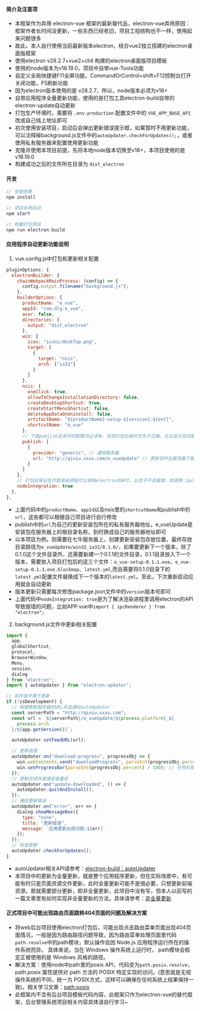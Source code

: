#### 简介及注意项
- 本框架作为弃用 electron-vue 框架的最新替代品，electron-vue弃用原因：框架作者长时间没更新，一些东西已经老旧，项目工程结构也不一样，使用起来问题很多
- 故此，本人自行使用当前最新版本electron，结合vue2独立搭建的electron桌面版框架
- 使用electron v28.2.7+vue2+cli4 构建的electron桌面版项目模板
- 使用的node版本为v18.19.0，项目中自带vue-Tools功能
- 自定义全局快捷键F11全屏功能，CommandOrControl+shift+F12控制台打开关闭功能，F5刷新功能
- 因为electron版本使用的是 v28.2.7，所以，node版本必须为v18+
- 自带应用程序全量更新功能，使用的是打包工具electron-build自带的electron-update自动更新
- 打包生产环境时，需要将 `.env.production` 配置文件中的 `VUE_APP_BASE_API` 改成自己线上地址即可
- 初次使用安装项目，启动后会弹出更新错误提示框，如果暂时不用更新功能，可以注释掉background.js文件中的`autoUpdater.checkForUpdates();`，或者使用私有服务器来配置使用更新功能
- 克隆并使用本项目前提，先将本地node版本切换至v18+，本项目使用的是v18.19.0
- 构建成功之后的文件所在目录为 `dist_electron`

#### 开发
```javascript
// 安装依赖
npm install

// 项目本地启动
npm start

// 构建打包项目
npm run electron:build
```

#### 应用程序自动更新功能说明
1. vue.config.js中打包和更新相关配置
```javascript
pluginOptions: {
  electronBuilder: {
    chainWebpackMainProcess: (config) => {
      config.output.filename("background.js");
    },
    builderOptions: {
      productName: "e_vue",
      appId: "com.dlg.e_vue",
      asar: false,
      directories: {
        output: "dist_electron"
      },
      win: {
        icon: "icons/deskTop.png",
        target: [
          {
            target: "nsis",
            arch: ["ia32"]
          }
        ]
      },
      nsis: {
        oneClick: true,
        allowToChangeInstallationDirectory: false,
        createDesktopShortcut: true,
        createStartMenuShortcut: false,
        deleteAppDataOnUninstall: false,
        artifactName: "${productName}-setup-${version}.${ext}",
        shortcutName: "e_vue"
      },
      // 下面publish及其中的配置项必须有，否则打包出来的文件不正确，无法显示自动更新功能
      publish: [
        {
          provider: "generic", // 通用服务器
          url: "http://qiniu.xxxx.com/e_vueUpdate" // 更新包所在服务器下载地址
        }
      ]
    },
    // 打包后保证在页面渲染进程可以调用electron的API，以至于不会报错，如调用 ipcRenderer
    nodeIntegration: true
  },
},
```
- 上面代码中的`productName`、`appId`以及nsis里的`shortcutName`和publish中的`url`，这些都可以根据自己项目进行自行修改
- publish中的`url`为自己的更新安装包所在的私有服务器地址，e_vueUpdate是安装包在服务器上的根目录名称，到时换成自己的服务器地址即可
- 以本项目为例，则需要在七牛服务器上，创建更新安装包存放位置，最终存放目录路径为`e_vueUpdate/win32_ia32/0.1.0/`，如果要更新下一个版本，除了0.1.0这个文件目录外，还需要新建一个0.1.1的文件目录，0.1.1目录放入下一个版本，需要放入项目打包后的这三个文件：`e_vue-setup-0.1.1.exe`、`e_vue-setup-0.1.1.exe.blockmap`、`latest.yml`,而且需要将0.1.0目录下的`latest.yml`配置文件替换成下一个版本的`latest.yml`。至此，下次重新启动应用就会自动更新
- 版本更新只需要每次修改package.json文件中的`version`版本号即可
- 上面代码中`nodeIntegration: true`是为了解决渲染进程里调用electron的API导致报错的问题，比如APP.vue中`import { ipcRenderer } from "electron";`

2. background.js文件中更新相关配置
```javascript
import {
  app,
  globalShortcut,
  protocol,
  BrowserWindow,
  Menu,
  session,
  dialog
} from "electron";
import { autoUpdater } from "electron-updater";

// 非开发环境下更新
if (!isDevelopment) {
  // 构建更新服务器的URL并且通知autoUpdater
  const serverPath = "http://qiniu.xxxx.com";
  const url = `${serverPath}/e_vueUpdate/${process.platform}_${
    process.arch
  }/${app.getVersion()}`;

  autoUpdater.setFeedURL(url);

  // 更新进度
  autoUpdater.on("download-progress", progressObj => {
    win.webContents.send("downloadProgress", parseInt(progressObj.percent)); // 界面显示下载进度
    win.setProgressBar(parseInt(progressObj.percent) / 100); // 任务栏窗口下应用程序显示下载进度
  });
  // 更新完成并直接安装重启
  autoUpdater.on("update-downloaded", () => {
    autoUpdater.quitAndInstall();
  });
  // 捕捉更新错误
  autoUpdater.on("error", err => {
    dialog.showMessageBox({
      type: "none",
      title: "更新错误",
      message: `应用更新出现问题:${err}`
    });
  });
  // 检查更新
  autoUpdater.checkForUpdates();
}
```
- autoUpdater相关API请参考：[electron-build：autoUpdater](https://www.electron.build/auto-update#events)
- 本项目中的更新为全量更新，就是整个应用程序更新，但在实际场景中，有可能有时只是页面资源文件更新，此时全量更新可能不是很必要，只想更新前端资源，那就需要部分更新，即非全量更新，此项目中没有写，但本人以前写的一篇文章里有如何实现非全量更新的方法，具体请参考：[非全量更新](https://blog.csdn.net/DLGDark/article/details/123693142)


#### 正式项目中可能出现路由页面跳转404页面的问题及解决方案
- 将web后台项目使用electron打包后，可能出现点击路由菜单页面出现404页面情况，一般是因为路由路径问题导致，因为路由菜单处理页面里代码`path.resolve`中的path模块，默认操作会因 Node.js 应用程序运行所在的操作系统而异。 具体来说，当在 Windows 操作系统上运行时， path模块会假定正被使用的是 Windows 风格的路径。
- 解决方案：使用node中path里的posix API，代码变为`path.posix.resolve`，path.posix 属性提供对 path 方法的 POSIX 特定实现的访问。(意思就是无视操作系统的不同，统一为 POSIX方式，这样可以确保在任何系统上结果保持一致)。相关学习文章：[path.posix](https://blog.csdn.net/DLGDark/article/details/115553378)
- 此框架内不含有后台项目模板代码内容，此框架只作为electron-vue的替代框架，后台管理系统项目相关内容具体请自行学习~